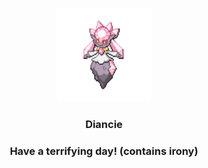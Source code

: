 <p align="center">
    <img src="https://raw.githubusercontent.com/PokeAPI/sprites/master/sprites/pokemon/719.png" width="150" height="150">
</p>
<h3 align="center"> <b>Diancie</b></h3>
<h3 align="center">Have a terrifying day! (contains irony)</h3>
